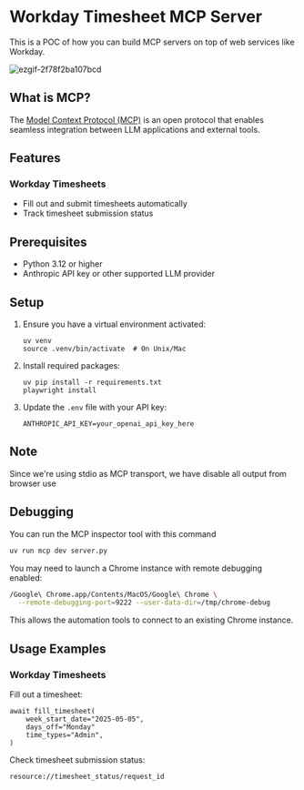 # Workday Timesheet MCP Server

This is a POC of how you can build MCP servers on top of web services like Workday.

![ezgif-2f78f2ba107bcd](https://github.com/user-attachments/assets/c5c6208a-70cd-4612-a5dd-196f448b6d6a)


## What is MCP?

The [Model Context Protocol (MCP)](https://modelcontextprotocol.io/) is an open protocol that enables seamless integration between LLM applications and external tools.

## Features

### Workday Timesheets
- Fill out and submit timesheets automatically
- Track timesheet submission status

## Prerequisites

- Python 3.12 or higher
- Anthropic API key or other supported LLM provider

## Setup

1. Ensure you have a virtual environment activated:
   ```
   uv venv
   source .venv/bin/activate  # On Unix/Mac
   ```

2. Install required packages:
   ```
   uv pip install -r requirements.txt
   playwright install
   ```

3. Update the `.env` file with your API key:
   ```
   ANTHROPIC_API_KEY=your_openai_api_key_here
   ```

## Note

Since we're using stdio as MCP transport, we have disable all output from browser use

## Debugging

You can run the MCP inspector tool with this command

```bash
uv run mcp dev server.py
```

You may need to launch a Chrome instance with remote debugging enabled:

```bash
/Google\ Chrome.app/Contents/MacOS/Google\ Chrome \
  --remote-debugging-port=9222 --user-data-dir=/tmp/chrome-debug
```

This allows the automation tools to connect to an existing Chrome instance.

## Usage Examples

### Workday Timesheets

Fill out a timesheet:
```
await fill_timesheet(
    week_start_date="2025-05-05",
    days_off="Monday"
    time_types="Admin",
)
```

Check timesheet submission status:
```
resource://timesheet_status/request_id
```
